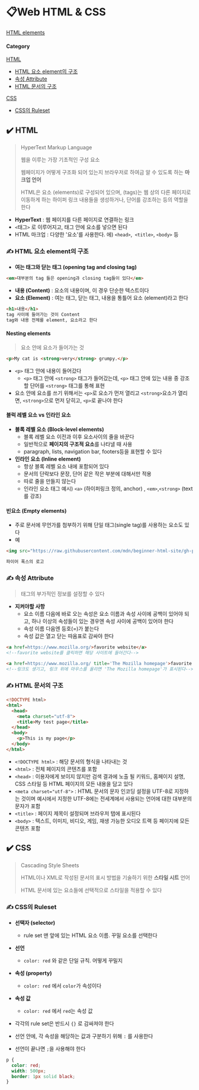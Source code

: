# 📋Web HTML & CSS

[HTML elements](https://github.com/jejoonlee/TIL/blob/master/Web/HTML_elements.md)

#### Category

[HTML](#%EF%B8%8F-html)

- [HTML 요소 element의 구조](#%EF%B8%8F-HTML-요소-element의-구조)
- [속성 Attribute](#%EF%B8%8F-속성-Attribute)
- [HTML 문서의 구조](#%EF%B8%8F-HTML-문서의-구조)

[CSS](#%EF%B8%8F-CSS)

- [CSS의 Ruleset](#%EF%B8%8F-CSS의-Ruleset)





## ✔️ HTML

> HyperText Markup Language
>
> 웹을 이루는 가장 기초적인 구성 요소
>
> 웹페이지가 어떻게 구조화 되어 있는지 브라우저로 하여금 알 수 있도록 하는 **마크업 언어**
>
> HTML은 요소 (elements)로 구성되어 있으며, (tags)는 웹 상의 다른 페이지로 이동하게 하는 하이퍼 링크 내용들을 생성하거나, 단어를 강조하는 등의 역할을 한다

- **HyperText** : 웹 페이지를 다른 페이지로 연결하는 링크
- `<`태그`>` 로 이루어지고, 태그 안에 요소를 넣으면 된다
- HTML 마크업 : 다양한 '요소'를 사용한다. 에) `<head>`,` <title>`, `<body>` 등



### ✍️ HTML 요소 element의 구조

- **여는 태그와 닫는 태그 (opening tag and closing tag)**

```html
<em>대부분의 tag 들은 opening과 closing tag들이 있다</em>
```

- **내용 (Content)** : 요소의 내용이며, 이 경우 단순한 텍스트이다
- **요소 (Element)** : 여는 태그, 닫는 태그, 내용을 통틀어 요소 (element)라고 한다

```html
<h1>내용</h1>
tag 사이에 들어가는 것이 Content
tag와 내용 전체를 element, 요소라고 한다
```



#### Nesting elements

> 요소 안에 요소가 들어가는 것

```html
<p>My cat is <strong>very</strong> grumpy.</p>
```

- `<p>` 태그 안에 내용이 들어갔다
  - `<p>` 태그 안에 `<strong>` 태그가 들어갔는데, `<p>` 태그 안에 있는 내용 중 강조할 단어를 `<strong>` 태그를 통해 표현
- 요소 안에 요소를 쓰기 위해서는 `<p>`로 요소가 먼저 열리고 `<strong>`요소가 열리면,  `<strong>`으로 먼저 닫히고, `<p>`로 끝나야 한다



#### 블럭 레벨 요소 vs 인라인 요소

- **블록 레벨 요소 (Block-level elements)**
  - 블록 레벨 요소 이전과 이후 요소사이의 줄을 바꾼다
  - 일반적으로 **페이지의 구조적 요소**를 나타낼 때 사용
  - paragraph, lists, navigation bar, footers등을 표현할 수 있다
- **인라인 요소 (Inline element)**
  - 항상 블록 레벨 요소 내에 포함되어 있다
  - 문서의 단락보다 문장, 단어 같은 작은 부분에 대해서만 적용
  - 따로 줄을 만들지 않는다
  - 인라인 요소 태그 예시)  `<a>` (하이퍼링크 정의, anchor) , `<em>`,`<strong>` (text를 강조)



#### 빈요소 (Empty elements)

- 주로 문서에 무언가를 첨부하기 위해 단일 태그(single tag)를 사용하는 요소도 있다
- 예 <img>

```html
<img src="https://raw.githubusercontent.com/mdn/beginner-html-site/gh-pages/images/firefox-icon.png">

파이어 폭스의 로고
```



### ✍️ 속성 Attribute

> 태그의 부가적인 정보를 설정할 수 있다

- **지켜야할 사항**
  - 요소 이름 다음에 바로 오는 속성은 요소 이름과 속성 사이에 공백이 있어야 되고, 하나 이상의 속성들이 있는 경우엔 속성 사이에 공백이 있어야 한다
  - 속성 이름 다음엔 등호(=)가 붙는다
  - 속성 값은 열고 닫는 따옴표로 감싸야 한다

```html
<a href=https://www.mozilla.org/>favorite website</a>
<!--favorite website를 클릭하면 해당 사이트에 들어간다-->

<a href=https://www.mozilla.org/ title='The Mozilla homepage'>favorite website</a>
<!--링크도 생기고, 링크 위에 마우스를 올리면 'The Mozilla homepage'가 표시된다-->
```



### ✍️ HTML 문서의 구조

```html
<!DOCTYPE html>
<html>
  <head>
    <meta charset="utf-8">
    <title>My test page</title>
  </head>
  <body>
    <p>This is my page</p>
  </body>
</html>
```

- `<!DOCTYPE html>` : 해당 문서의 형식을 나타내는 것
- `<html>` : 전체 페이지의 콘텐츠를 포함
- `<head>` : 이용자에게 보이지 않지만 검색 결과에 노출 될 키워드, 홈페이지 설명, CSS 스타일 등 HTML 페이지의 모든 내용을 담고 있다
- `<meta charset="utf-8">` : HTML 문서의 문자 인코딩 설정을 UTF-8로 지정하는 것이며 예시에서 지정한 UTF-8에는 전세계에서 사용되는 언어에 대한 대부분의 문자가 포함
- `<title>` : 페이지 제목이 설정되며 브라우저 탭에 표시된다
- `<body>` : 텍스트, 이미지, 비디오, 게임, 재생 가능한 오디오 트랙 등 페이지에 모든 콘텐츠 포함



## ✔️ CSS

> Cascading Style Sheets
>
> HTML이나 XML로 작성된 문서의 표시 방법을 기술하기 위한 **스타일 시트** 언어
>
> HTML 문서에 있는 요소들에 선택적으로 스타일을 적용할 수 있다



### ✍️ CSS의 Ruleset

- **선택자 (selector)**
  - rule set 맨 앞에 있는 HTML 요소 이름. 꾸밀 요소를 선택한다

- **선언**
  - `color: red` 와 같은 단일 규칙. 어떻게 꾸밀지

- **속성 (property)**
  - `color: red` 에서 `color`가 속성이다

- **속성 값**
  - `color: red` 에서 `red`는 속성 값
- 각각의 rule set은 반드시 `{}` 로 감싸져야 한다
- 선언 안에, 각 속성을 해당하는 값과 구분하기 위해 `:` 를 사용한다
- 선언이 끝나면 `;`을 사용해야 한다

```css
p {
  color: red;
  width: 500px;
  border: 1px solid black;
}
```

